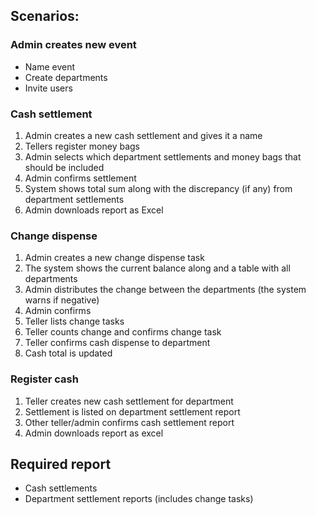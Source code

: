 
## Scenarios:


### Admin creates new event

* Name event
* Create departments
* Invite users

### Cash settlement

1. Admin creates a new cash settlement and gives it a name
2. Tellers register money bags
3. Admin selects which department settlements and money bags that should be included
4. Admin confirms settlement
5. System shows total sum along with the discrepancy (if any) from department settlements
6. Admin downloads report as Excel

### Change dispense

1. Admin creates a new change dispense task
2. The system shows the current balance along and a table with all departments
3. Admin distributes the change between the departments (the system warns if negative)
4. Admin confirms
5. Teller lists change tasks
6. Teller counts change and confirms change task
7. Teller confirms cash dispense to department
8. Cash total is updated

### Register cash

1. Teller creates new cash settlement for department
2. Settlement is listed on department settlement report
3. Other teller/admin confirms cash settlement report
4. Admin downloads report as excel


## Required report

* Cash settlements
* Department settlement reports (includes change tasks)
